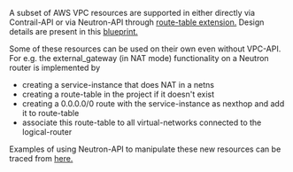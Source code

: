 A subset of AWS VPC resources are supported in either directly via Contrail-API or via Neutron-API through [route-table extension.](https://github.com/Juniper/contrail-neutron-plugin/blob/master/neutron_plugin_contrail/extensions/vpcroutetable.py) Design details are present in this [blueprint.](https://wiki.openstack.org/wiki/Blueprint-aws-vpc-support)

Some of these resources can be used on their own even without VPC-API. For e.g. the external_gateway (in NAT mode) functionality on a Neutron router is implemented by

* creating a service-instance that does NAT in a netns
* creating a route-table in the project if it doesn't exist
* creating a 0.0.0.0/0 route with the service-instance as nexthop and add it to route-table
* associate this route-table to all virtual-networks connected to the logical-router

Examples of using Neutron-API to manipulate these new resources can be traced from [here.](https://github.com/Juniper/contrail-test/blob/5643fea6c0d1f5fcae864930a118081520977e0b/scripts/vpc/test_vpc.py#L528)
 